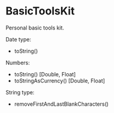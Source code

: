 # BasicToolsKit


Personal basic tools kit.

Date type:
 - toString()

Numbers:
- toString() [Double, Float]
- toStringAsCurrency() [Double, Float]

String type:
- removeFirstAndLastBlankCharacters()
